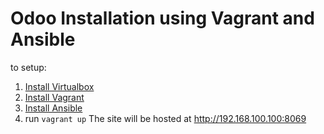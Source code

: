 # Odoo Installation using Vagrant and Ansible

to setup:
1. [Install Virtualbox](https://www.virtualbox.org/wiki/Downloads)
2. [Install Vagrant](https://www.vagrantup.com/intro/getting-started/install.html)
3. [Install Ansible](https://docs.ansible.com/ansible/latest/intro_installation.html)
4. run `vagrant up`
The site will be hosted at http://192.168.100.100:8069